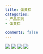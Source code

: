 ```yaml
---
title: 蛋黄粽 
categories:
- 产品系列
- 蛋黄粽

comments: false
---
```


<img src="/css/images/danhuangzong/a.jpg">

<img src="/css/images/danhuangzong/b.jpg">

<img src="/css/images/danhuangzong/c.jpg">

<img src="/css/images/danhuangzong/d.jpg">
